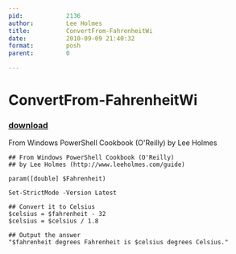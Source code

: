 ```yaml
---
pid:            2136
author:         Lee Holmes
title:          ConvertFrom-FahrenheitWi
date:           2010-09-09 21:40:32
format:         posh
parent:         0

---
```


# ConvertFrom-FahrenheitWi

### [download](Scripts\2136.ps1)

From Windows PowerShell Cookbook (O'Reilly) by Lee Holmes

```posh
## From Windows PowerShell Cookbook (O'Reilly)
## by Lee Holmes (http://www.leeholmes.com/guide)

param([double] $Fahrenheit)

Set-StrictMode -Version Latest

## Convert it to Celsius
$celsius = $fahrenheit - 32
$celsius = $celsius / 1.8

## Output the answer
"$fahrenheit degrees Fahrenheit is $celsius degrees Celsius."
```

